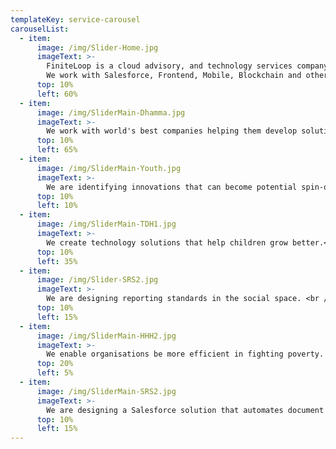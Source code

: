 ```yaml
---
templateKey: service-carousel
carouselList:
  - item:
      image: /img/Slider-Home.jpg
      imageText: >-
        FiniteLoop is a cloud advisory, and technology services company.<br /><br />
        We work with Salesforce, Frontend, Mobile, Blockchain and other cloud technologies
      top: 10%
      left: 60%
  - item:
      image: /img/SliderMain-Dhamma.jpg
      imageText: >-
        We work with world's best companies helping them develop solutions on various technologies. <br /><br />Name a few - P&G, Loreal, BAT
      top: 10%
      left: 65%
  - item:
      image: /img/SliderMain-Youth.jpg
      imageText: >-
        We are identifying innovations that can become potential spin-offs.<br /><br /> We create program architecture for transforming childhood, and youth years.
      top: 10%
      left: 10%
  - item:
      image: /img/SliderMain-TDH1.jpg
      imageText: >-
        We create technology solutions that help children grow better.<br /><br /> We enable feedback loops, and design child development models to help improve the quality of life of homeless children.
      top: 10%
      left: 35%
  - item:
      image: /img/Slider-SRS2.jpg
      imageText: >-
        We are designing reporting standards in the social space. <br /><br />We build Salesforce solutions for customers world-wide.
      top: 10%
      left: 15%
  - item:
      image: /img/SliderMain-HHH2.jpg
      imageText: >-
        We enable organisations be more efficient in fighting poverty. <br /><br /> We create enterprise architecture, and Salesforce solutions to achieve the grand vision.
      top: 20%
      left: 5%
  - item:
      image: /img/SliderMain-SRS2.jpg
      imageText: >-
        We are designing a Salesforce solution that automates document workflow and contract management. <br /><br />We help rollout fellowships faster.
      top: 10%
      left: 15%
---
```

